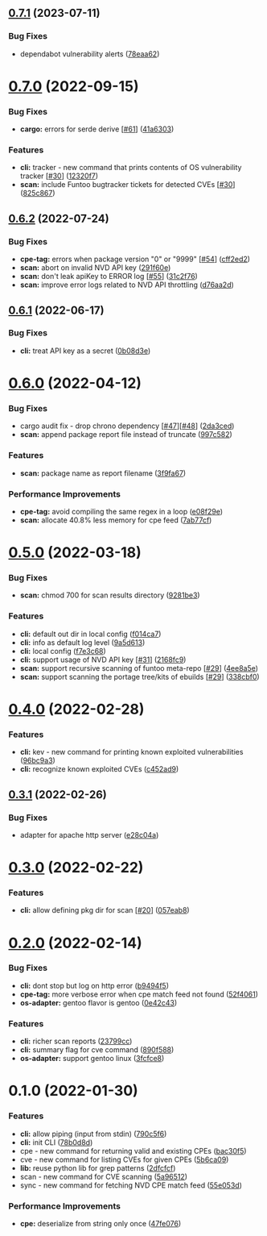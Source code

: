 ## [0.7.1](https://github.com/mrl5/vulner/compare/v0.7.0...v0.7.1) (2023-07-11)


### Bug Fixes

* dependabot vulnerability alerts ([78eaa62](https://github.com/mrl5/vulner/commit/78eaa62b09f11a1f0d5133a4b17afd266f8a23b6))



# [0.7.0](https://github.com/mrl5/vulner/compare/v0.6.2...v0.7.0) (2022-09-15)


### Bug Fixes

* **cargo:** errors for serde derive [[#61](https://github.com/mrl5/vulner/issues/61)] ([41a6303](https://github.com/mrl5/vulner/commit/41a630366ac99a7948ca79b1972921388f8617ab))


### Features

* **cli:** tracker - new command that prints contents of OS vulnerability tracker [[#30](https://github.com/mrl5/vulner/issues/30)] ([12320f7](https://github.com/mrl5/vulner/commit/12320f7b682da530086942051a9c0820cd96de41))
* **scan:** include Funtoo bugtracker tickets for detected CVEs [[#30](https://github.com/mrl5/vulner/issues/30)] ([825c867](https://github.com/mrl5/vulner/commit/825c86798a667aa0a36e19d76fb1097003843e05))



## [0.6.2](https://github.com/mrl5/vulner/compare/v0.6.1...v0.6.2) (2022-07-24)


### Bug Fixes

* **cpe-tag:** errors when package version "0" or "9999" [[#54](https://github.com/mrl5/vulner/issues/54)] ([cff2ed2](https://github.com/mrl5/vulner/commit/cff2ed2caa89753641690c3a084e9805ea5b8ba2))
* **scan:** abort on invalid NVD API key ([291f60e](https://github.com/mrl5/vulner/commit/291f60e55b58f4d2584f4f9064019dfd608cf956))
* **scan:** don't leak apiKey to ERROR log [[#55](https://github.com/mrl5/vulner/issues/55)] ([31c2f76](https://github.com/mrl5/vulner/commit/31c2f763327de8efd6e9d3565ca15ca4eef4b607))
* **scan:** improve error logs related to NVD API throttling ([d76aa2d](https://github.com/mrl5/vulner/commit/d76aa2dc1ca51fab87db4f7765a037ff372daf46))



## [0.6.1](https://github.com/mrl5/vulner/compare/v0.6.0...v0.6.1) (2022-06-17)


### Bug Fixes

* **cli:** treat API key as a secret ([0b08d3e](https://github.com/mrl5/vulner/commit/0b08d3ed19f97992c883ead8d532cd083d861d99))



# [0.6.0](https://github.com/mrl5/vulner/compare/v0.5.0...v0.6.0) (2022-04-12)


### Bug Fixes

* cargo audit fix - drop chrono dependency [[#47](https://github.com/mrl5/vulner/issues/47)][[#48](https://github.com/mrl5/vulner/issues/48)] ([2da3ced](https://github.com/mrl5/vulner/commit/2da3cedd3c41e6bd700c0e0fddc50d09f639a197))
* **scan:** append package report file instead of truncate ([997c582](https://github.com/mrl5/vulner/commit/997c582dc48891c70d663ab6419b1da5b09e8cdf))


### Features

* **scan:** package name as report filename ([3f9fa67](https://github.com/mrl5/vulner/commit/3f9fa670d55881308fedc1d6e724c45566c9091e))


### Performance Improvements

* **cpe-tag:** avoid compiling the same regex in a loop ([e08f29e](https://github.com/mrl5/vulner/commit/e08f29e27db955a9de6288b2c5fa5c7f912f32b9))
* **scan:** allocate 40.8% less memory for cpe feed ([7ab77cf](https://github.com/mrl5/vulner/commit/7ab77cfa7fd18b7a386b500e4134d7cb71736985))



# [0.5.0](https://github.com/mrl5/vulner/compare/v0.4.0...v0.5.0) (2022-03-18)


### Bug Fixes

* **scan:** chmod 700 for scan results directory ([9281be3](https://github.com/mrl5/vulner/commit/9281be32f6ddfda0d209744d7a81c44ec673d7a5))


### Features

* **cli:** default out dir in local config ([f014ca7](https://github.com/mrl5/vulner/commit/f014ca742e89d9c5fa3bee54f91487d45c68b83c))
* **cli:** info as default log level ([9a5d613](https://github.com/mrl5/vulner/commit/9a5d61313b780bdc176866f17f71276d79815a32))
* **cli:** local config ([f7e3c68](https://github.com/mrl5/vulner/commit/f7e3c6801baa22d5cd3c16fb0e21190df0f35d6a))
* **cli:** support usage of NVD API key [[#31](https://github.com/mrl5/vulner/issues/31)] ([2168fc9](https://github.com/mrl5/vulner/commit/2168fc9a4fdf6b749b76df72ef9aeb8fdb8a7fc2))
* **scan:** support recursive scanning of funtoo meta-repo [[#29](https://github.com/mrl5/vulner/issues/29)] ([4ee8a5e](https://github.com/mrl5/vulner/commit/4ee8a5e2d9a8af2a1550fa9be52c631e1babf0cf))
* **scan:** support scanning the portage tree/kits of ebuilds [[#29](https://github.com/mrl5/vulner/issues/29)] ([338cbf0](https://github.com/mrl5/vulner/commit/338cbf0555882d46d6385a514017d546c544f743))



# [0.4.0](https://github.com/mrl5/vulner/compare/v0.3.1...v0.4.0) (2022-02-28)


### Features

* **cli:** kev - new command for printing known exploited vulnerabilities ([96bc9a3](https://github.com/mrl5/vulner/commit/96bc9a3766e97838c1e29d7214672b422f0a1493))
* **cli:** recognize known exploited CVEs ([c452ad9](https://github.com/mrl5/vulner/commit/c452ad947678604051d41f5732256ad70cac6641))



## [0.3.1](https://github.com/mrl5/vulner/compare/v0.3.0...v0.3.1) (2022-02-26)


### Bug Fixes

* adapter for apache http server ([e28c04a](https://github.com/mrl5/vulner/commit/e28c04ac1b08ccd6e2c89e692e421ba97dcaa970))



# [0.3.0](https://github.com/mrl5/vulner/compare/v0.2.0...v0.3.0) (2022-02-22)


### Features

* **cli:** allow defining pkg dir for scan [[#20](https://github.com/mrl5/vulner/issues/20)] ([057eab8](https://github.com/mrl5/vulner/commit/057eab85892d8570fbc06bfda71b3265de9045c9))



# [0.2.0](https://github.com/mrl5/vulner/compare/v0.1.0...v0.2.0) (2022-02-14)


### Bug Fixes

* **cli:** dont stop but log on http error ([b9494f5](https://github.com/mrl5/vulner/commit/b9494f506163997d719139ec03e887350f2f3f0c))
* **cpe-tag:** more verbose error when cpe match feed not found ([52f4061](https://github.com/mrl5/vulner/commit/52f4061d2e16dc2ea03db40905ce6e060876af5b))
* **os-adapter:** gentoo flavor is gentoo ([0e42c43](https://github.com/mrl5/vulner/commit/0e42c439e632a44ba6c326538159a8ae1254a7ad))


### Features

* **cli:** richer scan reports ([23799cc](https://github.com/mrl5/vulner/commit/23799ccad50e578abbe7cf2850c756a3c913b857))
* **cli:** summary flag for cve command ([890f588](https://github.com/mrl5/vulner/commit/890f5887aec4290224347a3a2f7d6f9025630a91))
* **os-adapter:** support gentoo linux ([3fcfce8](https://github.com/mrl5/vulner/commit/3fcfce81f89f52e5cd415917aa1fb42bc953788e))



# 0.1.0 (2022-01-30)


### Features

* **cli:** allow piping (input from stdin) ([790c5f6](https://github.com/mrl5/vulner/commit/790c5f607ecf934474a6898d3f69f658b4838ecf))
* **cli:** init CLI ([78b0d8d](https://github.com/mrl5/vulner/commit/78b0d8d7790073080eb10616dcbdc81b23e4d07e))
* cpe - new command for returning valid and existing CPEs ([bac30f5](https://github.com/mrl5/vulner/commit/bac30f5da64479ac25b1007402fe05720d9675f8))
* cve - new command for listing CVEs for given CPEs ([5b6ca09](https://github.com/mrl5/vulner/commit/5b6ca095fc1de36163d3ba36bd8f929a8144718c))
* **lib:** reuse python lib for grep patterns ([2dfcfcf](https://github.com/mrl5/vulner/commit/2dfcfcf703a1fc87eb3aca32b65281f486240181))
* scan - new command for CVE scanning ([5a96512](https://github.com/mrl5/vulner/commit/5a9651281da9cffad2432fc9d9f4164bf417f799))
* sync - new command for fetching NVD CPE match feed ([55e053d](https://github.com/mrl5/vulner/commit/55e053d129738293de7bb5714ead197d28330759))


### Performance Improvements

* **cpe:** deserialize from string only once ([47fe076](https://github.com/mrl5/vulner/commit/47fe0760a55cfc28b1804cd050455cee98c7cdcb))




